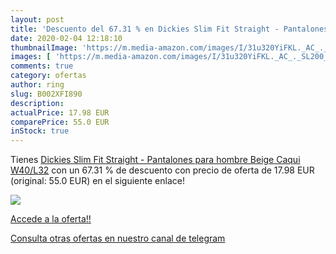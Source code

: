 ```yaml
---
layout: post
title: 'Descuento del 67.31 % en Dickies Slim Fit Straight - Pantalones p'
date: 2020-02-04 12:18:10
thumbnailImage: 'https://m.media-amazon.com/images/I/31u320YiFKL._AC_._SL200_.jpg'
images: [ 'https://m.media-amazon.com/images/I/31u320YiFKL._AC_._SL200_.jpg' ]
comments: true
category: ofertas
author: ring
slug: B002XFI890
description:
actualPrice: 17.98 EUR
comparePrice: 55.0 EUR
inStock: true
---
```


Tienes [Dickies Slim Fit Straight - Pantalones para hombre  Beige  Caqui   W40/L32](https://www.amazon.com/dp/B002XFI890/?tag=redken08-20) con un 67.31 % de descuento con precio de oferta de 17.98 EUR (original: 55.0 EUR) en el siguiente enlace!

[![](https://m.media-amazon.com/images/I/31u320YiFKL._AC_._SL200_.jpg)](https://www.amazon.com/dp/B002XFI890/?tag=redken08-20)

[Accede a la oferta!!](https://www.amazon.com/dp/B002XFI890/?tag=redken08-20)

[Consulta otras ofertas en nuestro canal de telegram](https://t.me/s/ofertas25)
